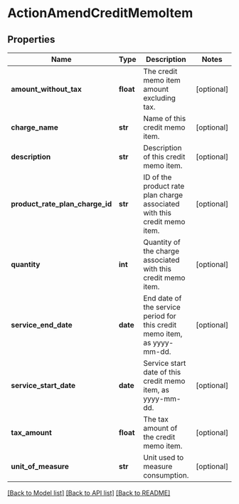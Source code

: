 # ActionAmendCreditMemoItem

## Properties
Name | Type | Description | Notes
------------ | ------------- | ------------- | -------------
**amount_without_tax** | **float** | The credit memo item amount excluding tax.  | [optional] 
**charge_name** | **str** | Name of this credit memo item.  | [optional] 
**description** | **str** | Description of this credit memo item.  | [optional] 
**product_rate_plan_charge_id** | **str** | ID of the product rate plan charge associated with this credit memo item.  | [optional] 
**quantity** | **int** | Quantity of the charge associated with this credit memo item.  | [optional] 
**service_end_date** | **date** | End date of the service period for this credit memo item, as yyyy-mm-dd.  | [optional] 
**service_start_date** | **date** | Service start date of this credit memo item, as yyyy-mm-dd.  | [optional] 
**tax_amount** | **float** | The tax amount of the credit memo item.  | [optional] 
**unit_of_measure** | **str** | Unit used to measure consumption.  | [optional] 

[[Back to Model list]](../README.md#documentation-for-models) [[Back to API list]](../README.md#documentation-for-api-endpoints) [[Back to README]](../README.md)


